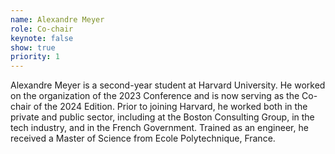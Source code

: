 ```yaml
---
name: Alexandre Meyer
role: Co-chair
keynote: false
show: true
priority: 1
---
```


Alexandre Meyer is a second-year student at Harvard University. He worked on the organization of the 2023 Conference and is now serving as the Co-chair of the 2024 Edition. Prior to joining Harvard, he worked both in the private and public sector, including at the Boston Consulting Group, in the tech industry, and in the French Government. Trained as an engineer, he received a Master of Science from Ecole Polytechnique, France.
